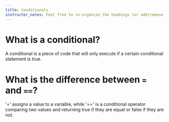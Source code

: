 ```yaml
---
title: Conditionals
instructor_notes: Feel free to re-organize the headings (or add/remove headings) below. We included the headings for your benefit, but it's 100% fine if you want to write your responses in some different structure.
---
```


# What is a conditional?

A conditional is a piece of code that will only execute if a certain conditional statement is true.

# What is the difference between `=` and `==`?

'=' assigns a value to a variable, while '==' is a conditional operator comparing two values and returning true if they are equal or false if they are not.